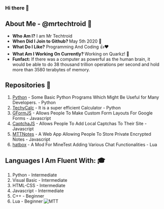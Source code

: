 ### Hi there 👋
## About Me - @mrtechtroid 📙
* <b>Who Am I?</b> I am Mr Techtroid
* <b>When Did I Join to Github? </b>May 5th 2020 🎂
* <b>What Do I Like?</b> Programming And Coding 👍❤️
* <b>What Am I Working On Currently? </b> Working on Quarkz! 🔭
* <b>Funfact:</b> If there was a computer as powerful as the human brain, it would be able to do 38 thousand trillion operations per second and hold more than 3580 terabytes of memory. 
## Repositories 📁
1. [Python](https://github.com/mrtechtroid/python) - Some Basic Python Programs Which Might Be Useful for Many Developers. - Python
2. [TechyCalc](https://github.com/mrtechtroid/techycalc) - It is a super efficient Calculator - Python
3. [GFormJS](https://github.com/mrtechtroid/GFormJS) - Allows People To Make Custom Form Layouts For Google Forms - Javascript
4. [CaptchaJS](https://github.com/mrtechtroid/CaptchaJS) - Allows People To Add Local Captchas To Their Site - Javascript
5. [MTTNotes](https://github.com/mrtechtroid/mttnotes) - A Web App Allowing People To Store Private Encrypted Notes - Javascript
6. [hatbox](https://github.com/mrtechtroid/ChatBox) - A Mod For MineTest Adding Various Chat Functionalities - Lua

## Languages I Am Fluent With: 🎓
1. Python - Intermediate
2. Visual Basic - Intermediate
3. HTML-CSS - Intermediate
4. Javascript - Intermediate
5. C++ - Beginner
6. Lua - Beginner
![MTT](https://user-images.githubusercontent.com/64828294/163919272-48eecb6b-76d5-4098-9939-7c678b4e6ff5.png)

<!-- EasterEgg{Readme_has_some_secrets} -->
